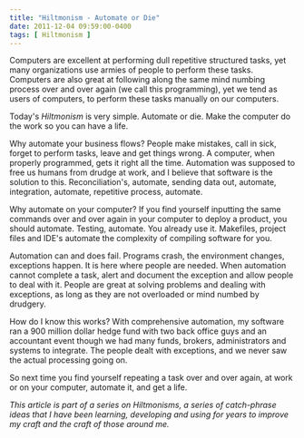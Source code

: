```yaml
---
title: "Hiltmonism - Automate or Die"
date: 2011-12-04 09:59:00-0400
tags: [ Hiltmonism ]
---
```


Computers are excellent at performing dull repetitive structured tasks, yet many organizations use armies of people to perform these tasks. Computers are also great at following along the same mind numbing process over and over again (we call this programming), yet we tend as users of computers, to perform these tasks manually on our computers.

Today's *Hiltmonism* is very simple. Automate or die. Make the computer do the work so you can have a life.

Why automate your business flows? People make mistakes, call in sick, forget to perform tasks, leave and get things wrong. A computer, when properly programmed, gets it right all the time. Automation was supposed to free us humans from drudge at work, and I believe that software is the solution to this. Reconciliation's, automate, sending data out, automate, integration, automate, repetitive process, automate.

Why automate on your computer? If you find yourself inputting the same commands over and over again in your computer to deploy a product, you should automate. Testing, automate. You already use it. Makefiles, project files and IDE's automate the complexity of compiling software for you.

Automation can and does fail. Programs crash, the environment changes, exceptions happen. It is here where people are needed. When automation cannot complete a task, alert and document the exception and allow people to deal with it. People are great at solving problems and dealing with exceptions, as long as they are not overloaded or mind numbed by drudgery.

How do I know this works? With comprehensive automation, my software ran a 900 million dollar hedge fund with two back office guys and an accountant event though we had many funds, brokers, administrators and systems to integrate. The people dealt with exceptions, and we never saw the actual processing going on.

So next time you find yourself repeating a task over and over again, at work or on your computer, automate it, and get a life.

*This article is part of a series on Hiltmonisms, a series of catch-phrase ideas that I have been learning, developing and using for years to improve my craft and the craft of those around me.*
